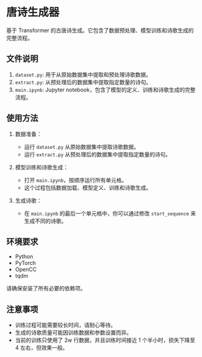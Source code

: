# 唐诗生成器

基于 Transformer 的古唐诗生成。它包含了数据预处理、模型训练和诗歌生成的完整流程。

## 文件说明

1. `dataset.py`: 用于从原始数据集中提取和预处理诗歌数据。
2. `extract.py`: 从预处理后的数据集中提取指定数量的诗句。
3. `main.ipynb`: Jupyter notebook，包含了模型的定义、训练和诗歌生成的完整流程。

## 使用方法

1. 数据准备：

   - 运行 `dataset.py` 从原始数据集中提取诗歌数据。
   - 运行 `extract.py` 从预处理后的数据集中提取指定数量的诗句。

2. 模型训练和诗歌生成：

   - 打开 `main.ipynb`，按顺序运行所有单元格。
   - 这个过程包括数据加载、模型定义、训练和诗歌生成。

3. 生成诗歌：
   - 在 `main.ipynb` 的最后一个单元格中，你可以通过修改 `start_sequence` 来生成不同的诗歌。

## 环境要求

- Python
- PyTorch
- OpenCC
- tqdm

请确保安装了所有必要的依赖项。

## 注意事项

- 训练过程可能需要较长时间，请耐心等待。
- 生成的诗歌质量可能因训练数据和参数设置而异。
- 当前的训练只使用了 2w 行数据，并且训练时间接近 1 个半小时，损失下降至 4 左右，但效果一般。
